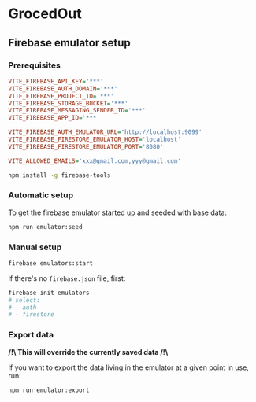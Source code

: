 # GrocedOut

## Firebase emulator setup

### Prerequisites

```ini
VITE_FIREBASE_API_KEY='***'
VITE_FIREBASE_AUTH_DOMAIN='***'
VITE_FIREBASE_PROJECT_ID='***'
VITE_FIREBASE_STORAGE_BUCKET='***'
VITE_FIREBASE_MESSAGING_SENDER_ID='***'
VITE_FIREBASE_APP_ID='***'

VITE_FIREBASE_AUTH_EMULATOR_URL='http://localhost:9099'
VITE_FIREBASE_FIRESTORE_EMULATOR_HOST='localhost'
VITE_FIREBASE_FIRESTORE_EMULATOR_PORT='8080'

VITE_ALLOWED_EMAILS='xxx@gmail.com,yyy@gmail.com'
```

```sh
npm install -g firebase-tools
```

### Automatic setup

To get the firebase emulator started up and seeded with base data:

```sh
npm run emulator:seed
```

### Manual setup

```sh
firebase emulators:start
```

If there's no `firebase.json` file, first:

```sh
firebase init emulators
# select:
# - auth
# - firestore

```

### Export data

**/!\ This will override the currently saved data /!\\**

If you want to export the data living in the emulator at a given point in use, run:

```sh
npm run emulator:export
```